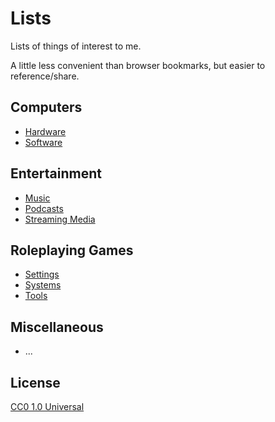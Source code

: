 # Lists

Lists of things of interest to me.

A little less convenient than browser bookmarks, but easier to reference/share.

## Computers

- [Hardware](computers/hardware.md)
- [Software](computers/software.md)

## Entertainment

- [Music](entertainment/music.md)
- [Podcasts](entertainment/podcasts.md)
- [Streaming Media](entertainment/streaming.md)

## Roleplaying Games

- [Settings](rpg/settings.md)
- [Systems](rpg/systems.md)
- [Tools](rpg/tools.md)

## Miscellaneous

- ... 

## License

[CC0 1.0 Universal](LICENSE)
